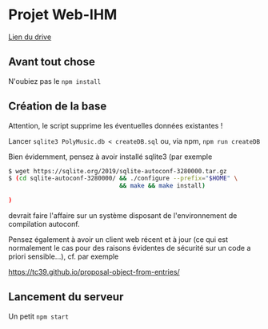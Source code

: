 # Projet Web-IHM

[Lien du drive](https://drive.google.com/drive/u/0/folders/10AicmWCYztUl-gz1vEhxgxGWnEvKsUsb)

## Avant tout chose

N'oubiez pas le `npm install`

## Création de la base

Attention, le script supprime les éventuelles données existantes !

Lancer `sqlite3 PolyMusic.db < createDB.sql` ou, via npm, `npm run createDB`

Bien évidemment, pensez à avoir installé sqlite3 (par exemple 
```bash
$ wget https://sqlite.org/2019/sqlite-autoconf-3280000.tar.gz
$ (cd sqlite-autoconf-3280000/ && ./configure --prefix="$HOME" \
                               && make && make install)

)
```
devrait faire l'affaire sur un système disposant de l'environnement de
compilation autoconf.

Pensez également à avoir un client web récent et à jour (ce qui est normalement
le cas pour des raisons évidentes de sécurité sur un code a priori
sensible...), cf. par exemple

https://tc39.github.io/proposal-object-from-entries/

## Lancement du serveur

Un petit `npm start`
